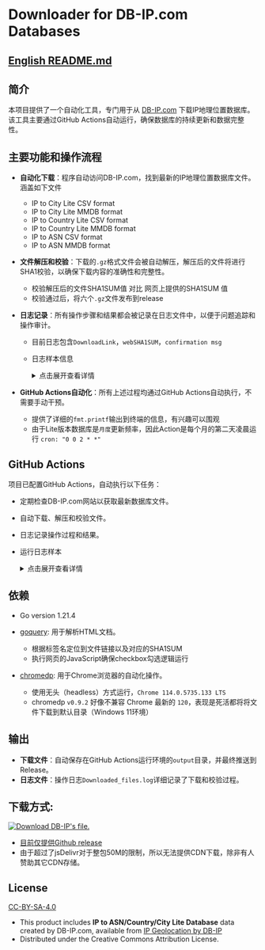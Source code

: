 # Downloader for DB-IP.com Databases

## [English README.md](https://github.com/MaurUppi/downloader/edit/main/README.md)

## 简介
本项目提供了一个自动化工具，专门用于从 [DB-IP.com](https://db-ip.com) 下载IP地理位置数据库。该工具主要通过GitHub Actions自动运行，确保数据库的持续更新和数据完整性。

## 主要功能和操作流程
- **自动化下载**：程序自动访问DB-IP.com，找到最新的IP地理位置数据库文件。涵盖如下文件
  - IP to City Lite CSV format
  - IP to City Lite MMDB format
  - IP to Country Lite CSV format
  - IP to Country Lite MMDB format
  - IP to ASN CSV format
  - IP to ASN MMDB format 
- **文件解压和校验**：下载的`.gz`格式文件会被自动解压，解压后的文件将进行SHA1校验，以确保下载内容的准确性和完整性。
  - 校验解压后的文件SHA1SUM值 对比 网页上提供的SHA1SUM 值
  - 校验通过后，将六个`.gz`文件发布到release
- **日志记录**：所有操作步骤和结果都会被记录在日志文件中，以便于问题追踪和操作审计。
  - 目前日志包含`DownloadLink`，`webSHA1SUM`，`confirmation msg`
  - 日志样本信息
    <details>
      <summary>点击展开查看详情</summary>
      
        DownloadLink: https://download.db-ip.com/free/dbip-asn-lite-2023-12.csv.gz
        webSHA1SUM: 3ef88d64af8d52def008c57a91df32ba5e4fe38a
        DownloadLink: https://download.db-ip.com/free/dbip-asn-lite-2023-12.mmdb.gz
        webSHA1SUM: cb874eb996813d3ac911755e8ff5e6d138e56541
        dbip-asn-lite-2023-12.csv.gz had been decompressed and SHA1SUM matched with webpage's SHA1SUM value
        dbip-asn-lite-2023-12.mmdb.gz had been decompressed and SHA1SUM matched with webpage's SHA1SUM value    
    </details>


- **GitHub Actions自动化**：所有上述过程均通过GitHub Actions自动执行，不需要手动干预。
  - 提供了详细的`fmt.printf`输出到终端的信息，有兴趣可以围观
  - 由于Lite版本数据库是`月度`更新频率，因此Action是每个月的第二天凌晨运行 `cron: "0 0 2 * *"`

## GitHub Actions
项目已配置GitHub Actions，自动执行以下任务：
- 定期检查DB-IP.com网站以获取最新数据库文件。
- 自动下载、解压和校验文件。
- 日志记录操作过程和结果。
- 运行日志样本
      <details>
      <summary>点击展开查看详情</summary>
      
      Chrome path is : /opt/hostedtoolcache/chromium/114.0.5735.133/x64/chrome
      Working dir is : /home/runner/work/downloader/downloader
      ouput dir create : /home/runner/work/downloader/downloader/output
      chromedp allocator context created
      URL: https://db-ip.com/db/download/ip-to-asn-lite
      File Type: .csv.gz
      Download Link: https://download.db-ip.com/free/dbip-asn-lite-2023-12.csv.gz
      SHA1SUM: 3ef88d64af8d52def008c57a91df32ba5e4fe38a
      URL: https://db-ip.com/db/download/ip-to-asn-lite
      File Type: .mmdb.gz
      Download Link: https://download.db-ip.com/free/dbip-asn-lite-2023-12.mmdb.gz
      SHA1SUM: cb874eb996813d3ac911755e8ff5e6d138e56541
      License agreement visible
      Checked checkbox
      Download link visible
      Clicked mmdb file download link
      下载进度：0.00%
      下载进度：0.00%
      下载进度：100.00%
      下载进度：100.00%
      下载进度：100.00%
      CSV Download link visible
      Clicked CSV file download link
      下载进度：0.00%
      下载进度：0.00%
      下载进度：100.00%
      下载进度：100.00%
      下载进度：100.00%
      Processing file: /home/runner/work/downloader/downloader/output/dbip-asn-lite-2023-12.csv.gz
      Decompressing file: /home/runner/work/downloader/downloader/output/dbip-asn-lite-2023-12.csv.gz to /home/runner/work/downloader/downloader/output/dbip-asn-lite-2023-12.csv
      dbip-asn-lite-2023-12.csv.gz had been decompressed and SHA1SUM matched with webpage's SHA1SUM value
      Processing file: /home/runner/work/downloader/downloader/output/dbip-asn-lite-2023-12.mmdb.gz
      Decompressing file: /home/runner/work/downloader/downloader/output/dbip-asn-lite-2023-12.mmdb.gz to /home/runner/work/downloader/downloader/output/dbip-asn-lite-2023-12.mmdb
      dbip-asn-lite-2023-12.mmdb.gz had been decompressed and SHA1SUM matched with webpage's SHA1SUM value
      URL: https://db-ip.com/db/download/ip-to-country-lite
      File Type: .mmdb.gz
      Download Link: https://download.db-ip.com/free/dbip-country-lite-2023-12.mmdb.gz
      SHA1SUM: a14ed000e7eea06b409dc34a2a6572babf3ef921
      URL: https://db-ip.com/db/download/ip-to-country-lite
      File Type: .csv.gz
      Download Link: https://download.db-ip.com/free/dbip-country-lite-2023-12.csv.gz
      SHA1SUM: fc5b4422ac7a8a52b336509d4f344c5052fe1825
      License agreement visible
      Checked checkbox
      Download link visible
      Clicked mmdb file download link
      下载进度：0.00%
      下载进度：0.00%
      下载进度：100.00%
      下载进度：100.00%
      下载进度：100.00%
      CSV Download link visible
      Clicked CSV file download link
      下载进度：0.00%
      下载进度：0.00%
      下载进度：100.00%
      下载进度：100.00%
      下载进度：100.00%
      Processing file: /home/runner/work/downloader/downloader/output/dbip-country-lite-2023-12.csv.gz
      Decompressing file: /home/runner/work/downloader/downloader/output/dbip-country-lite-2023-12.csv.gz to /home/runner/work/downloader/downloader/output/dbip-country-lite-2023-12.csv
      dbip-country-lite-2023-12.csv.gz had been decompressed and SHA1SUM matched with webpage's SHA1SUM value
      Processing file: /home/runner/work/downloader/downloader/output/dbip-country-lite-2023-12.mmdb.gz
      Decompressing file: /home/runner/work/downloader/downloader/output/dbip-country-lite-2023-12.mmdb.gz to /home/runner/work/downloader/downloader/output/dbip-country-lite-2023-12.mmdb
      dbip-country-lite-2023-12.mmdb.gz had been decompressed and SHA1SUM matched with webpage's SHA1SUM value
      URL: https://db-ip.com/db/download/ip-to-city-lite
      File Type: .csv.gz
      Download Link: https://download.db-ip.com/free/dbip-city-lite-2023-12.csv.gz
      SHA1SUM: e93d44a611ee181c04cdec360432d6c196a3bc0b
      URL: https://db-ip.com/db/download/ip-to-city-lite
      File Type: .mmdb.gz
      Download Link: https://download.db-ip.com/free/dbip-city-lite-2023-12.mmdb.gz
      SHA1SUM: e1a6ab58d7858b5e8cec9c6722c5f52d0db99092
      License agreement visible
      Checked checkbox
      Download link visible
      Clicked mmdb file download link
      下载进度：0.00%
      下载进度：0.00%
      下载进度：100.00%
      下载进度：100.00%
      下载进度：100.00%
      CSV Download link visible
      Clicked CSV file download link
      下载进度：0.00%
      下载进度：0.00%
      下载进度：60.76%
      下载进度：100.00%
      下载进度：100.00%
      下载进度：100.00%
      Processing file: /home/runner/work/downloader/downloader/output/dbip-city-lite-2023-12.csv.gz
      Decompressing file: /home/runner/work/downloader/downloader/output/dbip-city-lite-2023-12.csv.gz to /home/runner/work/downloader/downloader/output/dbip-city-lite-2023-12.csv
      dbip-city-lite-2023-12.csv.gz had been decompressed and SHA1SUM matched with webpage's SHA1SUM value
      Processing file: /home/runner/work/downloader/downloader/output/dbip-city-lite-2023-12.mmdb.gz
      Decompressing file: /home/runner/work/downloader/downloader/output/dbip-city-lite-2023-12.mmdb.gz to /home/runner/work/downloader/downloader/output/dbip-city-lite-2023-12.mmdb
      dbip-city-lite-2023-12.mmdb.gz had been decompressed and SHA1SUM matched with webpage's SHA1SUM value    
    </details>

## 依赖
- Go version 1.21.4
- [goquery](https://github.com/PuerkitoBio/goquery): 用于解析HTML文档。
  - 根据标签名定位到文件链接以及对应的SHA1SUM
  - 执行网页的JavaScript确保checkbox勾选逻辑运行
    
- [chromedp](https://github.com/chromedp/chromedp): 用于Chrome浏览器的自动化操作。
  - 使用无头（headless）方式运行，`Chrome 114.0.5735.133 LTS`
  - chromedp `v0.9.2` 好像不兼容 Chrome 最新的 `120`，表现是死活都将将文件下载到默认目录（Windows 11环境）

## 输出
- **下载文件**：自动保存在GitHub Actions运行环境的`output`目录，并最终推送到Release。
- **日志文件**：操作日志`Downloaded_files.log`详细记录了下载和校验过程。

## 下载方式:
[![Download DB-IP's file.](https://github.com/MaurUppi/downloader/actions/workflows/downlaoder.yml/badge.svg?branch=main)](https://github.com/MaurUppi/downloader/actions/workflows/downlaoder.yml)
- [目前仅提供Github release](https://github.com/MaurUppi/downloader/releases)
- 由于超过了jsDelivr对于整包50M的限制，所以无法提供CDN下载，除非有人赞助其它CDN存储。


## License
[CC-BY-SA-4.0](https://creativecommons.org/licenses/by-sa/4.0/)
- This product includes **IP to ASN/Country/City Lite Database** data created by DB-IP.com, available from [IP Geolocation by DB-IP](https://db-ip.com)
- Distributed under the Creative Commons Attribution License.
